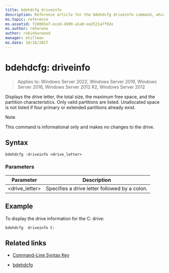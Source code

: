 ```yaml
---
title: bdehdcfg driveinfo
description: Reference article for the bdehdcfg driveinfo command, which displays the drive letter, the total size, the maximum free space, and the partition characteristics.
ms.topic: reference
ms.assetid: f2d065e7-eced-4509-a1a0-ee2521a7f02e
ms.author: roharwoo
author: robinharwood
manager: mtillman
ms.date: 10/16/2017
---
```

# bdehdcfg: driveinfo

>Applies to: Windows Server 2022, Windows Server 2019, Windows Server 2016, Windows Server 2012 R2, Windows Server 2012

Displays the drive letter, the total size, the maximum free space, and the partition characteristics. Only valid partitions are listed. Unallocated space is not listed if four primary or extended partitions already exist.

>[!NOTE]
> This command is informational only and makes no changes to the drive.

## Syntax

```
bdehdcfg -driveinfo <drive_letter>
```

### Parameters

| Parameter | Description |
| --------- | ----------- |
| <drive_letter> | Specifies a drive letter followed by a colon. |

## Example

To display the drive information for the C: drive:

```
bdehdcfg  driveinfo C:
```

## Related links

- [Command-Line Syntax Key](command-line-syntax-key.md)

- [bdehdcfg](bdehdcfg.md)
